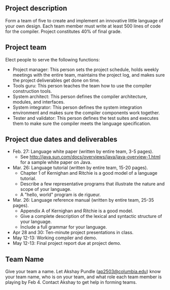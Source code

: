 ## Project description ##
Form a team of five to create and implement an innovative little language of your own design.
Each team member must write at least 500 lines of code for the compiler.
Project constitutes 40% of final grade.
## Project team ##
Elect people to serve the following functions:
  * Project manager: This person sets the project schedule, holds weekly meetings with the entire team, maintains the project log, and makes sure the project deliverables get done on time.
  * Tools guru: This person teaches the team how to use the compiler construction tools.
  * System architect: This person defines the compiler architecture, modules, and interfaces.
  * System integrator: This person defines the system integration environment and makes sure the compiler components work together.
  * Tester and validator: This person defines the test suites and executes them to make sure the compiler meets the language specification.
## Project due dates and deliverables ##
  * Feb. 27: Language white paper (written by entire team, 3-5 pages).
    * See http://java.sun.com/docs/overviews/java/java-overview-1.html for a sample white paper on Java.
  * Mar. 26: Language tutorial (written by entire team, 15-20 pages).
    * Chapter 1 of Kernighan and Ritchie is a good model of a language tutorial.
    * Describe a few representative programs that illustrate the nature and scope of your language.
    * A "hello, world" program is de rigueur.
  * Mar. 26: Language reference manual (written by entire team, 25-35 pages).
    * Appendix A of Kernighan and Ritchie is a good model.
    * Give a complete description of the lexical and syntactic structure of your language.
    * Include a full grammar for your language.
  * Apr 28 and 30: Ten-minute project presentations in class.
  * May 12-13: Working compiler and demo.
  * May 12-13: Final project report due at project demo.
## Team Name ##
Give your team a name. Let Akshay Pundle (ap2503@columbia.edu) know your team name, who is on your team, and what role each team member is playing by Feb 4. Contact Akshay to get help in forming teams.